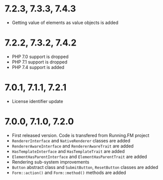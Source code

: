 7.2.3, 7.3.3, 7.4.3
===================
* Getting value of elements as value objects is added

7.2.2, 7.3.2, 7.4.2
===================
* PHP 7.0 support is dropped
* PHP 7.1 support is dropped
* PHP 7.4 support is added

7.0.1, 7.1.1, 7.2.1
===================
* License identifier update

7.0.0, 7.1.0, 7.2.0
===================
* First released version. Code is transfered from Running.FM project
* `RendererInterface` and `NativeRenderer` classes are added
* `RendererAwareInterface` and `RendererAwareTrait` are added
* `HasTemplateInterface` and `HasTemplateTrait` are added
* `ElementHasParentInterface` and `ElementHasParentTrait` are added
* Rendering sub-system improvements
* `Button` abstract class and `SubmitButton`, `ResetButton` classes are added
* `Form::action()` and `Form::method()` methods are added